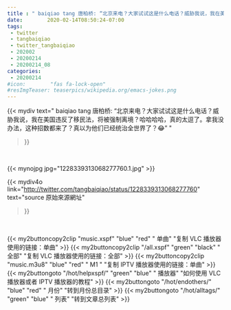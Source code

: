 ```yaml
---
title : " baiqiao tang 唐柏桥: “北京来电？大家试试这是什么电话？威胁我说，我在美国违反了移民法，将被强制离境？哈哈哈哈，真的太逗了。拿我没办法，这种招数都来了？真以为他们已经统治全世界了？😂”  "
date:        2020-02-14T08:50:24-07:00
tags:
 - twitter
 - tangbaiqiao
 - twitter_tangbaiqiao
 - 202002
 - 20200214
 - 20200214_08
categories:
 - 20200214
#icon:        "fas fa-lock-open"
#resImgTeaser: teaserpics/wikipedia.org/emacs-jokes.png
---
```


{{< mydiv text=" baiqiao tang 唐柏桥: “北京来电？大家试试这是什么电话？威胁我说，我在美国违反了移民法，将被强制离境？哈哈哈哈，真的太逗了。拿我没办法，这种招数都来了？真以为他们已经统治全世界了？😂”  "
>}}
<br>


 {{< mynojpg jpg="1228339313068277760.1.jpg" >}}<br> 



{{< mydiv4o link="http://twitter.com/tangbaiqiao/status/1228339313068277760"
text="source 原始來源網址"
>}}


<br>



{{< my2buttoncopy2clip "music.xspf"        "blue"   "red"    " 单曲"  "复制 VLC 播放器使用的链接：单曲" >}} {{< my2buttoncopy2clip "/all.xspf"         "green"  "black"  " 全部"  "复制 VLC 播放器使用的链接：全部" >}} {{< my2buttoncopy2clip "music.m3u8"        "blue"   "red"    " M1 "    "复制 IPTV 播放器使用的链接：单曲" >}} {{< my2buttongoto      "/hot/helpxspf/"    "green"  "blue"   " 播放器" "如何使用 VLC 播放器或者 IPTV 播放器的教程" >}} {{< my2buttongoto      "/hot/endothers/"   "blue"   "red"    " 月份"   "转到月份总目录" >}} {{< my2buttongoto      "/hot/alltags/"     "green"  "blue"   " 列表"   "转到文章总列表" >}} 
